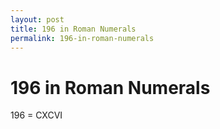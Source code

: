 ```yaml
---
layout: post
title: 196 in Roman Numerals
permalink: 196-in-roman-numerals
---
```


# 196 in Roman Numerals

196 = CXCVI
